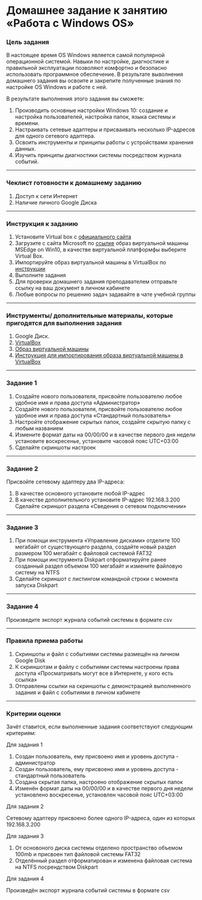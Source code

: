 # Домашнее задание к занятию «Работа с Windows OS»

### Цель задания

В настоящее время OS Windows является самой популярной операционной системой. Навыки по настройке, диагностике и правильной эксплуатации позволяют комфортно и безопасно использовать программное обеспечение. В результате выволнения домашнего задания вы освоите и закрепите полученные знания по настройке OS Windows и работе с ней.

В результате выполнения этого задания вы сможете:

1. Производить основные настройки Windows 10: создание и настройка пользователей, настройка папок, языка системы и времени.
2. Настраивать сетевые адаптеры и присваивать несколько IP-адресов для одного сетевого адаптера.
3. Освоить инструменты и принципы работы с устройствами хранения данных.
4. Изучить принципы диагностики системы посредством журнала событий.

------

### Чеклист готовности к домашнему заданию

1. Доступ к сети Интернет
2. Наличие личного Google Диска

------

### Инструкция к заданию

1. Установите Virtual box с [официального сайта](https://www.virtualbox.org/)
2. Загрузите с сайта Microsoft по [ссылке](https://developer.microsoft.com/en-us/microsoft-edge/tools/vms/) образ виртуальной машины MSEdge on Win10, в качестве виртуальной платформфы выберите Virtual Box.
3. Импортируйте образ виртуальной машины в VirtualBox по [инструкции](https://docs.google.com/document/d/1jNKjOrl0Cm1fyFN0u6281XVEBd1UTAhHtRSnEccjzec/edit?usp=sharing)
4. Выполните задания
5. Для проверки домашнего задания преподавателем отправьте ссылку на ваш документ в личном кабинете
6. Любые вопросы по решению задач задавайте в чате учебной группы

------

### Инструменты/ дополнительные материалы, которые пригодятся для выполнения задания

1. Google Диск.
2. [VirtualBox](https://www.virtualbox.org/wiki/Downloads)
3. [Образ виртуальной машины](https://developer.microsoft.com/en-us/microsoft-edge/tools/vms/)
4. [Инструкция для импортирования образа виртуальной машины в VirtualBox](https://docs.google.com/document/d/1jNKjOrl0Cm1fyFN0u6281XVEBd1UTAhHtRSnEccjzec/edit?usp=sharing)

------

### Задание 1

1. Создайте нового пользователя, присвойте пользователю любое удобное имя и права доступа «Администратор»
1. Создайте нового пользователя, присвойте пользователю любое удобное имя и права доступа «Стандартный пользователь»
1. Настройте отображение скрытых папок, создайте скрытую папку с любым названием
1. Измените формат даты на 00/00/00 и в качестве первого дня недели установите воскресенье, установите часовой пояс UTC+03:00
1. Сделайте скриншоты настроек


------

### Задание 2

Присвойте сетевому адаптеру два IP-адреса:
  1. В качестве основного установите любой IP-адрес
  2. В качестве дополнительного установите IP-адрес 192.168.3.200
  Сделайте скриншот раздела «Сведения о сетевом подключении»

------

### Задание 3

1. При помощи инструмента «Управление дисками» отделите 100 мегабайт от существующего раздела, создайте новый раздел размером 100 мегабайт с файловой системой FAT32
1. При помощи инструмента Diskpart отформатируйте ранее созданный раздел объемом 100 мегабайт и измените файловую систему на NTFS
1. Сделайте скриншот с листингом командной строки с момента запуска Diskpart

------

### Задание 4

Произведите экспорт журнала событий системы в формате csv

------

### Правила приема работы
1. Скриншоты и файл с событиями системы размещён на личном Google Disk
2. К скриншотам и файлу с событиями системы настроены права доступа «Просматривать могут все в Интернете, у кого есть ссылка»
3. Отправлены ссылки на скриншоты с демонстрацией выполненного задания и файл с событиями в личном кабинете

------

### Критерии оценки

Зачёт ставится, если выполненные задания соответствуют следующим критериям:

Для задания 1

1. Создан пользователь, ему присвоено имя и уровень доступа - администратор
2. Создан пользователь, ему присвоено имя и уровень доступа - стандартный пользователь
3. Создана скрытая папка, настроено отображение скрытых папок
4. Изменён формат даты на 00/00/00 и в качестве первого дня недели установлено воскресенье, установлен часовой пояс UTC+03:00

Для задания 2

Сетевому адаптеру присвоено более одного IP-адреса, один из которых 192.168.3.200

Для задания 3

1. От основоного диска системы отделено пространство объемом 100mb и присвоен тип файловой системы FAT32
1. Отделённый раздел отформатирован и изменена файловая система на NTFS посрендством Diskpart

Для задания 4

Произведён экспорт журнала событий системы в формате csv
